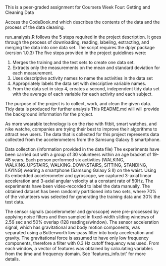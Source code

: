 This is a peer-graded assignment for Coursera
Week Four: Getting and Cleaning Data

Access the CodeBook.md which describes the contents of the data and the process of the data cleaning.

run_analysis.R follows the 5 steps required in the project description. It goes through the process of downloading, reading, labeling, extracting, and merging the data into one data set. The script requires the dplyr package (version 1.0.3)
The five steps provided in the project guidelines were:
1. Merges the training and the test sets to create one data set.
2. Extracts only the measurements on the mean and standard deviation for each measurement. 
3. Uses descriptive activity names to name the activities in the data set
4. Appropriately labels the data set with descriptive variable names. 
5. From the data set in step 4, creates a second, independent tidy data set with the average of each variable for each activity and each subject.

The purpose of the project is to collect, work, and clean the given data. Tidy data is produced for further analysis
This README.md will will provide the background information for the project.

As more wearable technology is on the rise with fitbit, smart watches, and nike watche, companies are trying their best to improve their algorithms to attract new users. The data that is collected for this project represents data collected from the accelerometers from the Samsung Galaxy S smartphone.

Data collection (information provided in the data file)
The experiments have been carried out with a group of 30 volunteers within an age bracket of 19-48 years. Each person performed six activities (WALKING, WALKING_UPSTAIRS, WALKING_DOWNSTAIRS, SITTING, STANDING, LAYING) wearing a smartphone (Samsung Galaxy S II) on the waist. Using its embedded accelerometer and gyroscope, we captured 3-axial linear acceleration and 3-axial angular velocity at a constant rate of 50Hz. The experiments have been video-recorded to label the data manually. The obtained dataset has been randomly partitioned into two sets, where 70% of the volunteers was selected for generating the training data and 30% the test data. 

The sensor signals (accelerometer and gyroscope) were pre-processed by applying noise filters and then sampled in fixed-width sliding windows of 2.56 sec and 50% overlap (128 readings/window). The sensor acceleration signal, which has gravitational and body motion components, was separated using a Butterworth low-pass filter into body acceleration and gravity. The gravitational force is assumed to have only low frequency components, therefore a filter with 0.3 Hz cutoff frequency was used. From each window, a vector of features was obtained by calculating variables from the time and frequency domain. See 'features_info.txt' for more details. 
